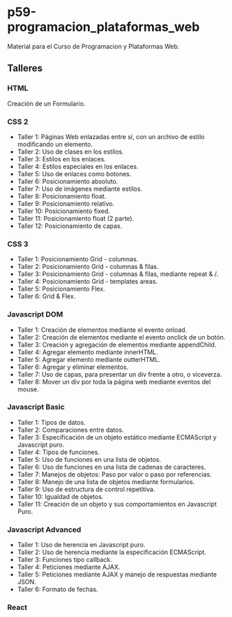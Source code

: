 # p59-programacion_plataformas_web
Material para el Curso de Programacion y Plataformas Web.

## Talleres

### HTML

Creación de un Formulario.

### CSS 2

- Taller 1: Páginas Web enlazadas entre sí, con un archivo de estilo modificando un elemento.
- Taller 2: Uso de clases en los estilos.
- Taller 3: Estilos en los enlaces.
- Taller 4: Estilos especiales en los enlaces.
- Taller 5: Uso de enlaces como botones.
- Taller 6: Posicionamiento absoluto.
- Taller 7: Uso de imágenes mediante estilos.
- Taller 8: Posicionamiento float.
- Taller 9: Posicionamiento relativo.
- Taller 10: Posicionamiento fixed.
- Taller 11: Posicionamiento float (2 parte).
- Taller 12: Posicionamiento de capas.

### CSS 3

- Taller 1: Posicionamiento Grid - columnas.
- Taller 2: Posicionamiento Grid - columnas & filas.
- Taller 3: Posicionamiento Grid - columnas & filas, mediante repeat & /.
- Taller 4: Posicionamiento Grid - templates areas.
- Taller 5: Posicionamiento Flex.
- Taller 6: Grid & Flex.

### Javascript DOM

- Taller 1: Creación de elementos mediante el evento onload.
- Taller 2: Creación de elementos mediante el evento onclick de un botón.
- Taller 3: Creación y agregación de elementos mediante appendChild.
- Taller 4: Agregar elemento mediante innerHTML.
- Taller 5: Agregar elemento mediante outterHTML.
- Taller 6: Agregar y eliminar elementos.
- Taller 7: Uso de capas, para presentar un div frente a otro, o viceverza.
- Taller 8: Mover un div por toda la página web mediante eventos del mouse.

### Javascript Basic

- Taller 1: Tipos de datos.
- Taller 2: Comparaciones entre datos.
- Taller 3: Especificación de un objeto estático mediante ECMAScript y Javascript puro.
- Taller 4: Tipos de funciones.
- Taller 5: Uso de funciones en una lista de objetos.
- Taller 6: Uso de funciones en una lista de cadenas de caracteres.
- Taller 7: Manejos de objetos: Paso por valor o paso por referencias.
- Taller 8: Manejo de una lista de objetos mediante formularios.
- Taller 9: Uso de estructura de control repetitiva.
- Taller 10: Igualdad de objetos.
- Taller 11: Creación de un objeto y sus comportamientos en Javascript Puro.

### Javascript Advanced

- Taller 1: Uso de herencia en Javascript puro.
- Taller 2: Uso de herencia mediante la especificación ECMAScript.
- Taller 3: Funciones tipo callback.
- Taller 4: Peticiones mediante AJAX.
- Taller 5: Peticiones mediante AJAX y manejo de respuestas mediante JSON.
- Taller 6: Formato de fechas.

### React

